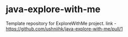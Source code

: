 # java-explore-with-me
Template repository for ExploreWithMe project.
link - https://github.com/ushniihk/java-explore-with-me/pull/1